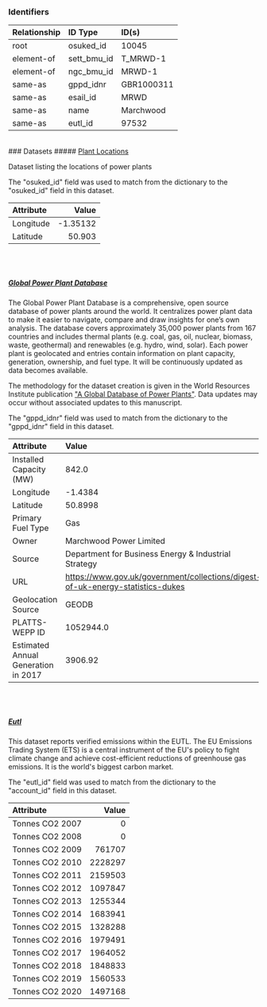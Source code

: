 ### Identifiers

| Relationship   | ID Type     | ID(s)      |
|:---------------|:------------|:-----------|
| root           | osuked_id   | 10045      |
| element-of     | sett_bmu_id | T_MRWD-1   |
| element-of     | ngc_bmu_id  | MRWD-1     |
| same-as        | gppd_idnr   | GBR1000311 |
| same-as        | esail_id    | MRWD       |
| same-as        | name        | Marchwood  |
| same-as        | eutl_id     | 97532      |

<br>
### Datasets
##### <a href="https://raw.githubusercontent.com/OSUKED/Dictionary-Datasets/main/datasets/plant-locations/datapackage.json">Plant Locations</a>

Dataset listing the locations of power plants

The "osuked_id" field was used to match from the dictionary to the "osuked_id" field in this dataset.

| Attribute   |    Value |
|:------------|---------:|
| Longitude   | -1.35132 |
| Latitude    | 50.903   |

<br><br>
##### <a href="https://raw.githubusercontent.com/OSUKED/Dictionary-Datasets/main/datasets/global-power-plant-database/datapackage.json">Global Power Plant Database</a>

The Global Power Plant Database is a comprehensive, open source database of power plants around the world. It centralizes power plant data to make it easier to navigate, compare and draw insights for one’s own analysis. The database covers approximately 35,000 power plants from 167 countries and includes thermal plants (e.g. coal, gas, oil, nuclear, biomass, waste, geothermal) and renewables (e.g. hydro, wind, solar). Each power plant is geolocated and entries contain information on plant capacity, generation, ownership, and fuel type. It will be continuously updated as data becomes available. 

The methodology for the dataset creation is given in the World Resources Institute publication ["A Global Database of Power Plants"](https://www.wri.org/research/global-database-power-plants). Data updates may occur without associated updates to this manuscript.

The "gppd_idnr" field was used to match from the dictionary to the "gppd_idnr" field in this dataset.

| Attribute                           | Value                                                                          |
|:------------------------------------|:-------------------------------------------------------------------------------|
| Installed Capacity (MW)             | 842.0                                                                          |
| Longitude                           | -1.4384                                                                        |
| Latitude                            | 50.8998                                                                        |
| Primary Fuel Type                   | Gas                                                                            |
| Owner                               | Marchwood Power Limited                                                        |
| Source                              | Department for Business Energy & Industrial Strategy                           |
| URL                                 | https://www.gov.uk/government/collections/digest-of-uk-energy-statistics-dukes |
| Geolocation Source                  | GEODB                                                                          |
| PLATTS-WEPP ID                      | 1052944.0                                                                      |
| Estimated Annual Generation in 2017 | 3906.92                                                                        |

<br><br>
##### <a href="https://raw.githubusercontent.com/OSUKED/Dictionary-Datasets/main/datasets/eutl/datapackage.json">Eutl</a>

This dataset reports verified emissions within the EUTL. The EU Emissions Trading System (ETS) is a central instrument of the EU's policy to fight climate change and achieve cost-efficient reductions of greenhouse gas emissions. It is the world's biggest carbon market.

The "eutl_id" field was used to match from the dictionary to the "account_id" field in this dataset.

| Attribute       |   Value |
|:----------------|--------:|
| Tonnes CO2 2007 |       0 |
| Tonnes CO2 2008 |       0 |
| Tonnes CO2 2009 |  761707 |
| Tonnes CO2 2010 | 2228297 |
| Tonnes CO2 2011 | 2159503 |
| Tonnes CO2 2012 | 1097847 |
| Tonnes CO2 2013 | 1255344 |
| Tonnes CO2 2014 | 1683941 |
| Tonnes CO2 2015 | 1328288 |
| Tonnes CO2 2016 | 1979491 |
| Tonnes CO2 2017 | 1964052 |
| Tonnes CO2 2018 | 1848833 |
| Tonnes CO2 2019 | 1560533 |
| Tonnes CO2 2020 | 1497168 |
